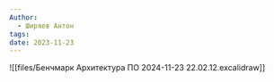 ```yaml
---
Author:
  - Ширяев Антон
tags: 
date: 2023-11-23
---
```

![[files/Бенчмарк Архитектура ПО 2024-11-23 22.02.12.excalidraw]]